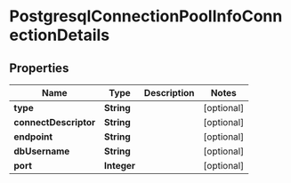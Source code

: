 

# PostgresqlConnectionPoolInfoConnectionDetails


## Properties

Name | Type | Description | Notes
------------ | ------------- | ------------- | -------------
**type** | **String** |  |  [optional]
**connectDescriptor** | **String** |  |  [optional]
**endpoint** | **String** |  |  [optional]
**dbUsername** | **String** |  |  [optional]
**port** | **Integer** |  |  [optional]



